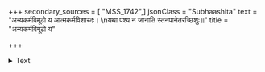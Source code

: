 +++
secondary_sources = [ "MSS_1742",]
jsonClass = "Subhaashita"
text = "अन्यकर्मविमूढो य आत्मकर्मविशारदः।  \nयथा पश्य न जानाति स्तनपानेतरच्छिशुः॥"
title = "अन्यकर्मविमूढो य"

+++

<details><summary>Text</summary>

अन्यकर्मविमूढो य आत्मकर्मविशारदः।  
यथा पश्य न जानाति स्तनपानेतरच्छिशुः॥
</details>
